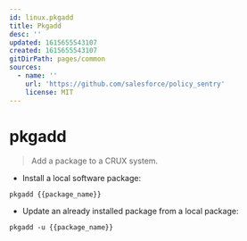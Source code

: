 ```yaml
---
id: linux.pkgadd
title: Pkgadd
desc: ''
updated: 1615655543107
created: 1615655543107
gitDirPath: pages/common
sources:
  - name: ''
    url: 'https://github.com/salesforce/policy_sentry'
    license: MIT
---
```

# pkgadd

> Add a package to a CRUX system.

- Install a local software package:

`pkgadd {{package_name}}`

- Update an already installed package from a local package:

`pkgadd -u {{package_name}}`

